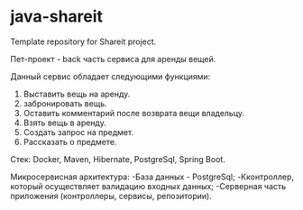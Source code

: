 # java-shareit
Template repository for Shareit project.

Пет-проект - back часть сервиса для аренды вещей.

Данный сервис обладает следующими функциями:
1. Выставить вещь на аренду.
2. забронировать вещь.
3. Оставить комментарий после возврата вещи владельцу.
4. Взять вещь в аренду.
5. Создать запрос на предмет.
6. Рассказать о предмете.

Стек: Docker, Maven, Hibernate, PostgreSql, Spring Boot.

Микросервисная архитектура:
-База данных - PostgreSql;
-Кконтроллер, который осуществляет валидацию входных данных;
-Серверная часть приложения (контроллеры, сервисы, репозитории).
